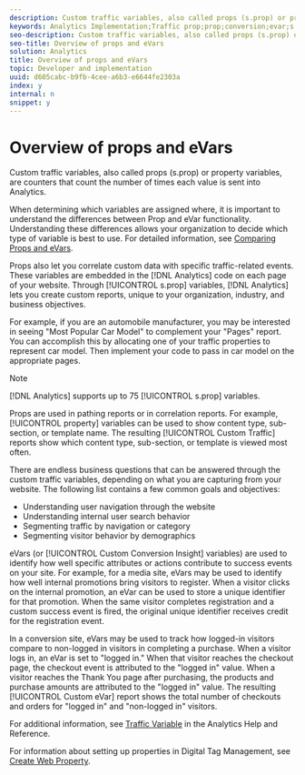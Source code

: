 ```yaml
---
description: Custom traffic variables, also called props (s.prop) or property variables, are counters that count the number of times each value is sent into Analytics.
keywords: Analytics Implementation;Traffic prop;prop;conversion;evar;s.prop;custom conversion insight;traffic variable
seo-description: Custom traffic variables, also called props (s.prop) or property variables, are counters that count the number of times each value is sent into Analytics.
seo-title: Overview of props and eVars
solution: Analytics
title: Overview of props and eVars
topic: Developer and implementation
uuid: d605cabc-b9fb-4cee-a6b3-e6644fe2303a
index: y
internal: n
snippet: y
---
```


# Overview of props and eVars

Custom traffic variables, also called props (s.prop) or property variables, are counters that count the number of times each value is sent into Analytics.

When determining which variables are assigned where, it is important to understand the differences between Prop and eVar functionality. Understanding these differences allows your organization to decide which type of variable is best to use. For detailed information, see [Comparing Props and eVars](../../analytics-terminology-basics/c__props_evars/props_vs_eVars.md#concept_6E55483C1EC24566B5D3B2736E766EBC).

Props also let you correlate custom data with specific traffic-related events. These variables are embedded in the [!DNL Analytics] code on each page of your website. Through [!UICONTROL s.prop] variables, [!DNL Analytics] lets you create custom reports, unique to your organization, industry, and business objectives.

For example, if you are an automobile manufacturer, you may be interested in seeing "Most Popular Car Model" to complement your "Pages" report. You can accomplish this by allocating one of your traffic properties to represent car model. Then implement your code to pass in car model on the appropriate pages.

>[!NOTE]
>
>[!DNL Analytics] supports up to 75 [!UICONTROL s.prop] variables.

Props are used in pathing reports or in correlation reports. For example, [!UICONTROL property] variables can be used to show content type, sub-section, or template name. The resulting [!UICONTROL Custom Traffic] reports show which content type, sub-section, or template is viewed most often.

There are endless business questions that can be answered through the custom traffic variables, depending on what you are capturing from your website. The following list contains a few common goals and objectives:

* Understanding user navigation through the website 
* Understanding internal user search behavior 
* Segmenting traffic by navigation or category 
* Segmenting visitor behavior by demographics

eVars (or [!UICONTROL Custom Conversion Insight] variables) are used to identify how well specific attributes or actions contribute to success events on your site. For example, for a media site, eVars may be used to identify how well internal promotions bring visitors to register. When a visitor clicks on the internal promotion, an eVar can be used to store a unique identifier for that promotion. When the same visitor completes registration and a custom success event is fired, the original unique identifier receives credit for the registration event.

In a conversion site, eVars may be used to track how logged-in visitors compare to non-logged in visitors in completing a purchase. When a visitor logs in, an eVar is set to "logged in." When that visitor reaches the checkout page, the checkout event is attributed to the "logged in" value. When a visitor reaches the Thank You page after purchasing, the products and purchase amounts are attributed to the "logged in" value. The resulting [!UICONTROL Custom eVar] report shows the total number of checkouts and orders for "logged in" and "non-logged in" visitors.

For additional information, see [Traffic Variable](https://marketing.adobe.com/resources/help/en_US/reference/traffic_var.html) in the Analytics Help and Reference.

For information about setting up properties in Digital Tag Management, see [Create Web Property](../../c_implement-with-dtm/t_create-web-property.md#task_960467FBB7A54499AC228CB3AA3C4123). 
